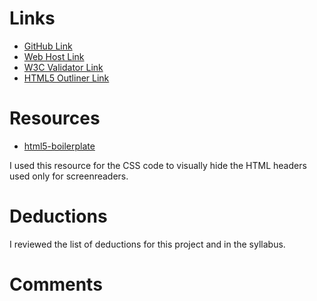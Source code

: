 # Links

* [GitHub Link]()
* [Web Host Link]()
* [W3C Validator Link]()
* [HTML5 Outliner Link](https://gsnedders.html5.org/outliner/process.py)

# Resources

* [html5-boilerplate](https://github.com/h5bp/html5-boilerplate/blob/master/src/css/main.css#L107-L169)

I used this resource for the CSS code to visually hide the HTML headers used
only for screenreaders.

# Deductions

I reviewed the list of deductions for this project and in the syllabus.

# Comments
